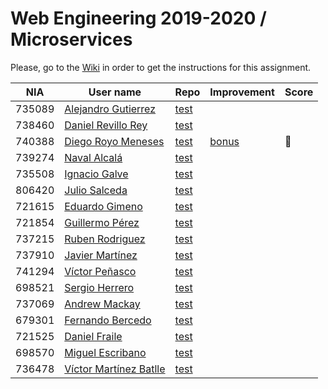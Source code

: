 # Web Engineering 2019-2020 / Microservices
Please, go to the [Wiki](https://github.com/UNIZAR-30246-WebEngineering/lab6-microservices/wiki) in order to get the instructions for this assignment.

| NIA    | User name | Repo | Improvement | Score
|--------|-----------|------|-------------|--------
| 735089 | [Alejandro Gutierrez](https://github.com/AlexGuti14) |[test](https://github.com/AlexGuti14/lab6-microservices/tree/test) | |
| 738460 | [Daniel Revillo Rey](https://github.com/DaniRevillo) |[test](https://github.com/DaniRevillo/lab6-microservices/tree/test) | |
| 740388 | [Diego Royo Meneses](https://github.com/diegoroyo) |[test](https://github.com/diegoroyo/lab6-microservices/tree/test) |[bonus](https://github.com/diegoroyo/lab6-microservices/tree/bonus) | :gift:
| 739274 | [Naval Alcalá](https://github.com/aeri) |[test](https://github.com/aeri/lab6-microservices/tree/test) | |
| 735508 | [Ignacio Galve](https://github.com/IgnacioSan22) |[test](https://github.com/IgnacioSan22/lab6-microservices/tree/test) | |
| 806420 | [Julio Salceda](https://github.com/phsxes) |[test](https://github.com/phsxes/lab6-microservices/tree/test) | |
| 721615 | [Eduardo Gimeno](https://github.com/EduardoGimeno) |[test](https://github.com/EduardoGimeno/lab6-microservices/tree/test) | |
| 721854 | [Guillermo Pérez](https://github.com/Guillerm097) |[test](https://github.com/Guillerm097/lab6-microservices/tree/test) | 
| 737215 | [Ruben Rodriguez](https://github.com/ZgzInfinity) |[test](https://github.com/ZgzInfinity/lab6-microservices/tree/Test) | 
| 737910 | [Javier Martínez](https://github.com/javiermixture17) |[test](https://github.com/javiermixture17/lab6-microservices/tree/test) | |
| 741294 | [Víctor Peñasco](https://github.com/vpec) |[test](https://github.com/vpec/lab6-microservices/tree/test) | |
| 698521 | [Sergio Herrero](https://github.com/sherrero96) |[test](https://github.com/sherrero96/lab6-microservices/tree/test) | |
| 737069 | [Andrew Mackay](https://github.com/AndrewKM210) |[test](https://github.com/AndrewKM210/lab6-microservices/tree/test) | |
| 679301 | [Fernando Bercedo](https://github.com/ferbercedo) |[test](https://github.com/ferbercedo/lab6-microservices/tree/test) | |
| 721525 | [Daniel Fraile](https://github.com/DanFzgz) |[test](https://github.com/DanFzgz/lab6-microservices/tree/test) | |
| 698570 | [Miguel Escribano](https://github.com/a698570) |[test](https://github.com/a698570/lab6-microservices/tree/test) | |
| 736478 | [Víctor Martínez Batlle](https://github.com/vmbatlle) |[test](https://github.com/vmbatlle/lab6-microservices/tree/test) | |
